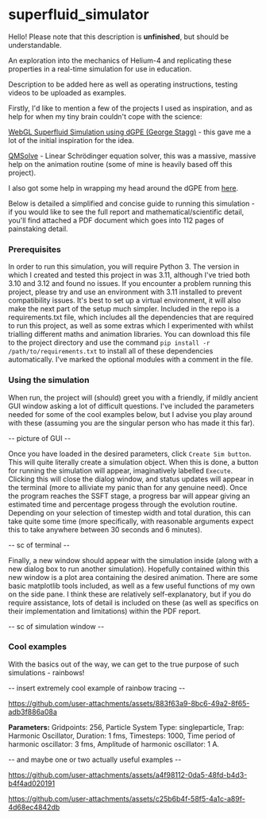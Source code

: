 # superfluid_simulator
Hello! Please note that this description is **unfinished**, but should be understandable.

An exploration into the mechanics of Helium-4 and replicating these properties in a real-time simulation for use in education. 

Description to be added here as well as operating instructions, testing videos to be uploaded as examples.

Firstly, I'd like to mention a few of the projects I used as inspiration, and as help for when my tiny brain couldn't cope with the science:

[WebGL Superfluid Simulation using dGPE (George Stagg)](https://georgestagg.github.io/webgl_gpe/) - this gave me a lot of the initial inspiration for the idea. 

[QMSolve](https://github.com/quantum-visualizations/qmsolve) - Linear Schrödinger equation solver, this was a massive, massive help on the animation routine (some of mine is heavily based off this project).

I also got some help in wrapping my head around the dGPE from [here](https://github.com/TarkhovAndrei/DGPE).

Below is detailed a simplified and concise guide to running this simulation - if you would like to see the full report and mathematical/scientific detail, you'll find attached a PDF document which goes into 112 pages of painstaking detail.

### Prerequisites
In order to run this simulation, you will require Python 3. The version in which I created and tested this project in was 3.11, although I've tried both 3.10 and 3.12 and found no issues. If you encounter a problem running this project, please try and use an environment with 3.11 installed to prevent compatibility issues. It's best to set up a virtual environment, it will also make the next part of the setup much simpler.
Included in the repo is a requirements.txt file, which includes all the dependencies that are required to run this project, as well as some extras which I experimented with whilst trialling different maths and animation libraries. You can download this file to the project directory and use the command `pip install -r /path/to/requirements.txt` to install all of these dependencies automatically. I've marked the optional modules with a comment in the file.

### Using the simulation 
When run, the project will (should) greet you with a friendly, if mildly ancient GUI window asking a lot of difficult questions. I've included the parameters needed for some of the cool examples below, but I advise you play around with these (assuming you are the singular person who has made it this far).

-- picture of GUI --

Once you have loaded in the desired parameters, click `Create Sim button`. This will quite literally create a simulation object. When this is done, a button for running the simulation will appear, imaginatively labelled `Execute`. Clicking this will close the dialog window, and status updates will appear in the terminal (more to alliviate my panic than for any genuine need). Once the program reaches the SSFT stage, a progress bar will appear giving an estimated time and percentage progess through the evolution routine. Depending on your selection of timestep width and total duration, this can take quite some time (more specifically, with reasonable arguments expect this to take anywhere between 30 seconds and 6 minutes). 

-- sc of terminal -- 

Finally, a new window should appear with the simulation inside (along with a new dialog box to run another simulation). Hopefully contained within this new window is a plot area containing the desired animation. There are some basic matplotlib tools included, as well as a few useful functions of my own on the side pane. I think these are relatively self-explanatory, but if you do require assistance, lots of detail is included on these (as well as specifics on their implementation and limitations) within the PDF report.

-- sc of simulation window -- 

### Cool examples
With the basics out of the way, we can get to the true purpose of such simulations - rainbows!

-- insert extremely cool example of rainbow tracing --



https://github.com/user-attachments/assets/883f63a9-8bc6-49a2-8f65-adb3f886a08a


**Parameters:**
Gridpoints: 256,
Particle System Type: singleparticle,
Trap: Harmonic Oscillator,
Duration: 1 fms,
Timesteps: 1000,
Time period of harmonic oscillator: 3 fms,
Amplitude of harmonic oscillator: 1 A.

-- and maybe one or two actually useful examples -- 


https://github.com/user-attachments/assets/a4f98112-0da5-48fd-b4d3-b4f4ad020191



https://github.com/user-attachments/assets/c25b6b4f-58f5-4a1c-a89f-4d68ec4842db





